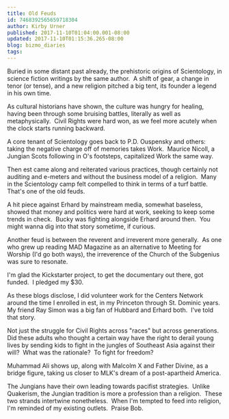 ```yaml
---
title: Old Feuds
id: 7468392565659718304
author: Kirby Urner
published: 2017-11-10T01:04:00.001-08:00
updated: 2017-11-10T01:15:36.265-08:00
blog: bizmo_diaries
tags: 
---
```


Buried in some distant past already, the prehistoric origins of Scientology, in science fiction writings by the same author.  A shift of gear, a change in tenor (or tense), and a new religion pitched a big tent, its founder a legend in his own time.

As cultural historians have shown, the culture was hungry for healing, having been through some bruising battles, literally as well as metaphysically.  Civil Rights were hard won, as we feel more acutely when the clock starts running backward.

A core tenant of Scientology goes back to P.D. Ouspensky and others:  taking the negative charge off of memories takes Work.  Maurice Nicoll, a Jungian Scots following in O's footsteps, capitalized Work the same way.

Then est came along and reiterated various practices, though certainly not auditing and e-meters and without the business model of a religion.  Many in the Scientology camp felt compelled to think in terms of a turf battle.  That's one of the old feuds.

A hit piece against Erhard by mainstream media, somewhat baseless, showed that money and politics were hard at work, seeking to keep some trends in check.  Bucky was fighting alongside Erhard around then.  You might wanna dig into that story sometime, if curious. 

Another feud is between the reverent and irreverent more generally.  As one who grew up reading MAD Magazine as an alternative to Meeting for Worship (I'd go both ways), the irreverence of the Church of the Subgenius was sure to resonate.

I'm glad the Kickstarter project, to get the documentary out there, got funded.  I pledged my $30.

As these blogs disclose, I did volunteer work for the Centers Network around the time I enrolled in est, in my Princeton through St. Dominic years.  My friend Ray Simon was a big fan of Hubbard and Erhard both.  I've told that story.

Not just the struggle for Civil Rights across "races" but across generations.  Did these adults who thought a certain way have the right to derail young lives by sending kids to fight in the jungles of Southeast Asia against their will?  What was the rationale?  To fight for freedom? 

Muhammad Ali shows up, along with Malcolm X and Father Divine, as a bridge figure, taking us closer to MLK's dream of a post-apartheid America. 

The Jungians have their own leading towards pacifist strategies.  Unlike Quakerism, the Jungian tradition is more a profession than a religion.  These two strands intertwine nonetheless.  When I'm tempted to feed into religion, I'm reminded of my existing outlets.  Praise Bob.